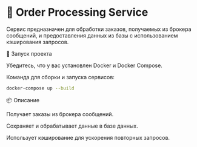 # 🧾 Order Processing Service

Сервис предназначен для обработки заказов, получаемых из брокера сообщений, и предоставления данных из базы с использованием кэширования запросов.

🚀 Запуск проекта

Убедитесь, что у вас установлен Docker и Docker Compose.

Команда для сборки и запуска сервисов:
```bash
docker-compose up --build
```

📦 Описание

Получает заказы из брокера сообщений.

Сохраняет и обрабатывает данные в базе данных.

Использует кэширование для ускорения повторных запросов.
